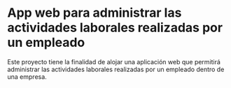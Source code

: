 # App web para administrar las actividades laborales realizadas por un empleado
Este proyecto tiene la finalidad de alojar una aplicación web que permitirá administrar las actividades laborales realizadas
por un empleado dentro de una empresa.
